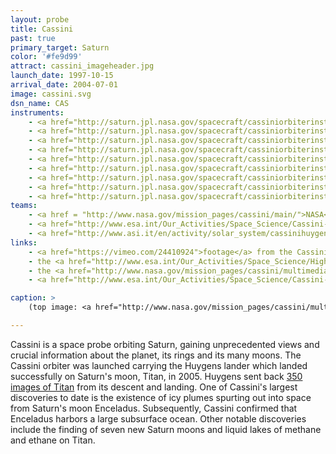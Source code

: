 ```yaml
---
layout: probe
title: Cassini
past: true
primary_target: Saturn
color: '#fe9d99'
attract: cassini_imageheader.jpg
launch_date: 1997-10-15
arrival_date: 2004-07-01
image: cassini.svg
dsn_name: CAS
instruments:
    - <a href="http://saturn.jpl.nasa.gov/spacecraft/cassiniorbiterinstruments/instrumentscassiniiss/">cameras</a>
    - <a href="http://saturn.jpl.nasa.gov/spacecraft/cassiniorbiterinstruments/instrumentscassinicda/">cosmic dust analyzer</a>
    - <a href="http://saturn.jpl.nasa.gov/spacecraft/cassiniorbiterinstruments/instrumentscassinimag/">magnetometer
    - <a href="http://saturn.jpl.nasa.gov/spacecraft/cassiniorbiterinstruments/instrumentscassinimimi/">magnetosphere sensors</a>
    - <a href="http://saturn.jpl.nasa.gov/spacecraft/cassiniorbiterinstruments/instrumentscassiniradar/">radar</a>
    - <a href="http://saturn.jpl.nasa.gov/spacecraft/cassiniorbiterinstruments/instrumentscassinirss/">radio-signal generator</a>
    - <a href="http://saturn.jpl.nasa.gov/spacecraft/cassiniorbiterinstruments/nstrumentscassinirpws/">radio-signal sensor</a>
    - <a href="http://saturn.jpl.nasa.gov/spacecraft/cassiniorbiterinstruments/">spectrometers</a>
    - <a href="http://saturn.jpl.nasa.gov/spacecraft/cassiniorbiterinstruments/instrumentscassiniuvis/">ultraviolet telescopes</a>
teams:
    - <a href = "http://www.nasa.gov/mission_pages/cassini/main/">NASA</a> / <a href="http://www.nasa.gov/mission_pages/cassini/main/">JPL</a>
    - <a href="http://www.esa.int/Our_Activities/Space_Science/Cassini-Huygens">ESA</a>
    - <a href="http://www.asi.it/en/activity/solar_system/cassinihuygens">ASI</a>
links:
    - <a href="https://vimeo.com/24410924">footage</a> from the Cassini orbiter set to the music of Nine Inch Nails
    - the <a href="http://www.esa.int/Our_Activities/Space_Science/Highlights/Ten_years_at_Titan">view of Titan</a> from five different altitudes as the Huygens probe plummeted to the surface
    - the <a href="http://www.nasa.gov/mission_pages/cassini/multimedia/jpl/pia17172.html#.VOKEY154qm0">natural color and appearance</a> of Saturn to human eyes
    - <a href="http://www.esa.int/Our_Activities/Space_Science/Cassini-Huygens/Sounds_of_an_alien_world">sounds collected from Titan</a> by the Huygens probe

caption: >
    (top image: <a href="http://www.nasa.gov/mission_pages/cassini/multimedia/pia14922.html">natural color image of Titan and Saturn by Cassini</a>, NASA/JPL-Caltech/SSI)

---
```

Cassini is a space probe orbiting Saturn, gaining unprecedented views and crucial information about the planet, its rings and its many moons. The Cassini orbiter was launched carrying the Huygens lander which landed successfully on Saturn's moon, Titan, in 2005. Huygens sent back <a href="http://esamultimedia.esa.int/docs/titanraw/index.htm">350 images of Titan</a> from its descent and landing. One of Cassini's largest discoveries to date is the existence of icy plumes spurting out into space from Saturn's moon Enceladus. Subsequently, Cassini confirmed that Enceladus harbors a large subsurface ocean. Other notable discoveries include the finding of seven new Saturn moons and liquid lakes of methane and ethane on Titan.
